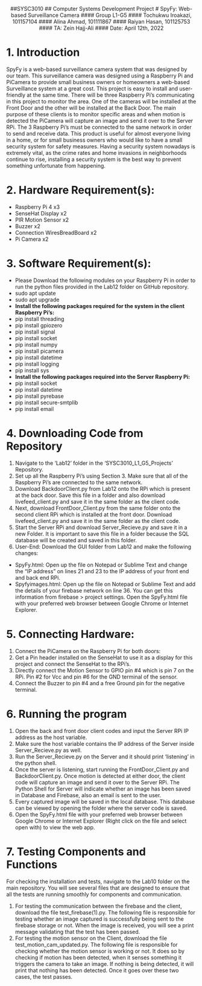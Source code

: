 <p align="center">
	##SYSC3010 
	## Computer Systems Development Project 
	# SpyFy: Web-based Surveillance Camera
	#### Group L1-G5
	#### Tochukwu Iroakazi, 101157104
	#### Alina Ahmad, 101111867
	#### Raiyan Hasan, 101125753
	#### TA: Zein Hajj-Ali				       
	#### Date: April 12th, 2022 </p>

# 1. Introduction
				
SpyFy is a web-based surveillance camera system that was designed by our team. This surveillance camera was designed using a Raspberry Pi and PiCamera to provide small business owners or homeowners a web-based Surveillance system at a great cost. This project is easy to install and user-friendly at the same time. There will be three Raspberry Pi’s communicating in this project to monitor the area. One of the cameras will be installed at the Front Door and the other will be installed at the Back Door. The main purpose of these clients is to monitor specific areas and when motion is detected the PiCamera will capture an image and send it over to the Server RPi. The 3 Raspberry Pi’s must be connected to the same network in order to send and receive data. This product is useful for almost everyone living in a home, or for small business owners who would like to have a small security system for safety measures. Having a security system nowadays is extremely vital, as the crime rates and home invasions in neighborhoods continue to rise, installing a security system is the best way to prevent something unfortunate from happening. 

# 2. Hardware Requirement(s):
- Raspberry Pi 4  x3
- SenseHat Display x2
- PIR Motion Sensor x2
- Buzzer  x2
- Connection WiresBreadBoard x2
- Pi Camera x2

# 3. Software Requirement(s):
- 	Please Download the following modules on your Raspberry Pi in order to run the python files   provided in the Lab12 folder on GitHub repository. 
- sudo apt update
- sudo apt upgrade
- **Install the following packages required for the system in the client Raspberry Pi’s:**
- pip install threading
- pip install gpiozero 
- pip install signal 
- pip install socket 
- pip install numpy 
- pip install picamera
- pip install datetime
- pip install logging
- pip install sys
- **Install the following packages required into the Server Raspberry Pi:**
- pip install socket
- pip install datetime
- pip install pyrebase
- pip install secure-smtplib
- pip install email

# 4. Downloading Code from Repository
1. Navigate to the ‘Lab12’ folder in the ‘SYSC3010_L1_G5_Projects’ Repository.
2. Set up all the Raspberry Pi’s using Section 3. Make sure that all of the Raspberry Pi’s are connected to the same network. 
3. Download BackdoorClient.py from Lab12 onto the RPi which is present at the back door. Save this file in a folder and also download livefeed_client.py and save it in the same folder as the client code. 
4. Next, download FrontDoor_Client.py from the same folder onto the second client RPi which is installed at the front door. Download livefeed_client.py and save it in the same folder as the client code. 
5. Start the Server RPi and download Server_Recieve.py and save it in a new Folder. It is important to save this file in a folder because the SQL database will be created and saved in this folder.
6. User-End: Download the GUI folder from Lab12 and make the following changes:
- SpyFy.html: Open up the file on Notepad or Sublime Text and change the “IP address” on lines 21 and 23 to the IP address of your front end and back end RPi.
- Spyfyimages.html: Open up the file on Notepad or Sublime Text and add the details of your firebase network on line 36. You can get this information from firebase > project settings. 
Open the SpyFy.html file with your preferred web browser between Google Chrome or Internet Explorer.
 

# 5. Connecting Hardware:
1. Connect the PiCamera on the Raspberry Pi for both doors: 
2. Get a Pin header installed on the SenseHat to use it as a display for this project and connect the SenseHat to the RPi’s. 
3. Directly connect the Motion Sensor to GPIO pin #4 which is pin 7 on the RPi. Pin #2 for Vcc and pin #6 for the GND terminal of the sensor. 
4. Connect the Buzzer to pin #4 and a free Ground pin for the negative terminal.

# 6. Running the program 
1. Open the back and front door client codes and input the Server RPi IP address as the host variable.
2. Make sure the host variable contains the IP address of the Server inside Server_Recieve.py as well.
3. Run the Server_Recieve.py on the Server and it should print ‘listening’ in the python shell.
4. Once the server is listening, start running the FrontDoor_Client.py and BackdoorClient.py. Once motion is detected at either door, the client code will capture an image and send it over to the Server RPi. The Python Shell for Server will indicate whether an image has been saved in Database and Firebase, also an email is sent to the user. 
5. Every captured image will be saved in the local database. This database can be viewed by opening the folder where the server code is saved. 
6. Open the SpyFy.html file with your preferred web browser between Google Chrome or Internet Explorer (Right click on the file and select open with) to view the web app.
 
 
# 7. Testing Components and Functions
For checking the installation and tests, navigate to the Lab10 folder on the main repository. You will see several files that are designed to ensure that all the tests are running smoothly for components and communication.
1. For testing the communication between the firebase and the client, download the file test_firebase(1).py. The following file is responsible for testing whether an image captured is successfully being sent to the firebase storage or not. When the image is received, you will see a print message validating that the test has been passed.
2. For testing the motion sensor on the Client, download the file test_motion_cam_updated.py. The following file is responsible for checking whether the motion sensor is working or not. It does so by checking if motion has been detected, when it senses something it triggers the camera to take an image. If nothing is being detected, it will print that nothing has been detected. Once it goes over these two cases, the test passes.



